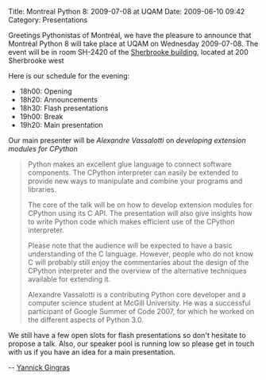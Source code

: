 Title: Montreal Python 8: 2009-07-08 at UQAM
Date: 2009-06-10 09:42
Category: Presentations

Greetings Pythonistas of Montréal, we have the pleasure to announce that
Montréal Python 8 will take place at UQAM on Wednesday 2009-07-08. The
event will be in room SH-2420 of the [Sherbrooke building][], located at
200 Sherbrooke west

Here is our schedule for the evening:

-   18h00: Opening
-   18h20: Announcements
-   18h30: Flash presentations
-   19h00: Break
-   19h20: Main presentation

Our main presenter will be *Alexandre Vassalotti* on *developing
extension modules for CPython*

> Python makes an excellent glue language to connect software
> components. The CPython interpreter can easily be extended to provide
> new ways to manipulate and combine your programs and libraries.
>
> The core of the talk will be on how to develop extension modules for
> CPython using its C API. The presentation will also give insights how
> to write Python code which makes efficient use of the CPython
> interpreter.
>
> Please note that the audience will be expected to have a basic
> understanding of the C language. However, people who do not know C
> will probably still enjoy the commentaries about the design of the
> CPython interpreter and the overview of the alternative techniques
> available for extending it.
>
> Alexandre Vassalotti is a contributing Python core developer and a
> computer science student at McGill University. He was a successful
> participant of Google Summer of Code 2007, for which he worked on the
> different aspects of Python 3.0.

We still have a few open slots for flash presentations so don't hesitate
to propose a talk. Also, our speaker pool is running low so please get
in touch with us if you have an idea for a main presentation.

-- [Yannick Gingras][]

</p>

  [Sherbrooke building]: http://www.uqam.ca/campus/pavillons/sh.htm
  [Yannick Gingras]: http://ygingras.net

